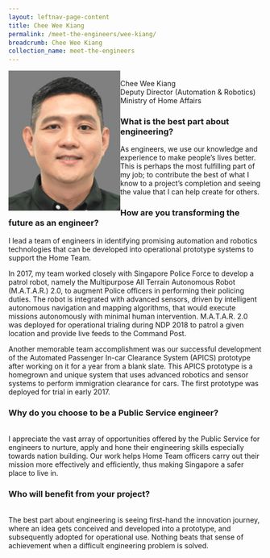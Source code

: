 ```yaml
---
layout: leftnav-page-content
title: Chee Wee Kiang
permalink: /meet-the-engineers/wee-kiang/
breadcrumb: Chee Wee Kiang
collection_name: meet-the-engineers
---
```



<img src="/images/190x238px-weekiang.jpg" alt="Wee Kiang" style="width:222px;height:278px;" align="left">

<br>Chee Wee Kiang
<br>Deputy Director (Automation & Robotics)
<br/>Ministry of Home Affairs

### What is the best part about engineering?

As engineers, we use our knowledge and experience to make people’s lives better. This is perhaps the most fulfilling part of my job; to contribute the best of what I know to a project’s completion and seeing the value that I can help create for others.

### How are you transforming the future as an engineer?
I lead a team of engineers in identifying promising automation and robotics technologies that can be developed into operational prototype systems to support the Home Team.

In 2017, my team worked closely with Singapore Police Force to develop a patrol robot, namely the Multipurpose All Terrain Autonomous Robot (M.A.T.A.R.) 2.0, to augment Police officers in performing their policing duties. The robot is integrated with advanced sensors, driven by intelligent autonomous navigation and mapping algorithms, that would execute missions autonomously with minimal human intervention. M.A.T.A.R. 2.0 was deployed for operational trialing during NDP 2018 to patrol a given location and provide live feeds to the Command Post.

Another memorable team accomplishment was our successful development of the Automated Passenger In-car Clearance System (APICS) prototype after working on it for a year from a blank slate. This APICS prototype is a homegrown and unique system that uses advanced robotics and sensor systems to perform immigration clearance for cars. The first prototype was deployed for trial in early 2017.

### Why do you choose to be a Public Service engineer?
<br/>I appreciate the vast array of opportunities offered by the Public Service for engineers to nurture, apply and hone their engineering skills especially towards nation building. Our work helps Home Team officers carry out their mission more effectively and efficiently, thus making Singapore a safer place to live in.

### Who will benefit from your project?
<br/>The best part about engineering is seeing first-hand the innovation journey, where an idea gets conceived and developed into a prototype, and subsequently adopted for operational use. Nothing beats that sense of achievement when a difficult engineering problem is solved.

